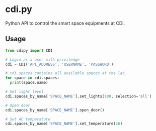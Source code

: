 # cdi.py
Python API to control the smart space equipments at CDI.

## Usage
```python
from cdipy import CDI

# Login as a user with priviledge
cdi = CDI('API_ADDRESS', 'USERNAME', 'PASSWORD')

# cdi.spaces contains all available spaces at the lab.
for space in cdi.spaces:
  print(space.name)

# Set light level
cdi.spaces_by_name['SPACE_NAME'].set_lights(100, selection='all')

# Open door
cdi.spaces_by_name['SPACE_NAME'].open_door()

# Set AC temperature
cdi.spaces_by_name['SPACE_NAME'].set_temperature(26)
```
